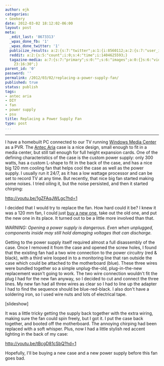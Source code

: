 ```yaml
---
author: ejk
categories:
- Geekery
date: 2012-03-02 18:12:02-06:00
layout: post
meta:
  _edit_last: '8673313'
  _wpas_done_fb: '1'
  _wpas_done_twitter: '1'
  publicize_results: a:2:{s:7:"twitter";a:1:{i:8560112;a:2:{s:7:"user_id";s:3:"ejk";s:7:"post_id";s:18:"175720171665764352";}}s:2:"fb";a:1:{i:722852376;a:2:{s:7:"user_id";s:9:"722852376";s:7:"post_id";s:17:"10150573956817377";}}}
  reddit: a:2:{s:5:"count";i:0;s:4:"time";i:1404625593;}
  tagazine-media: a:7:{s:7:"primary";s:0:"";s:6:"images";a:0:{}s:6:"videos";a:0:{}s:11:"image_count";s:1:"0";s:6:"author";s:7:"8673313";s:7:"blog_id";s:7:"8370333";s:9:"mod_stamp";s:19:"2012-03-02
    23:16:30";}
parent_id: '0'
password: ''
permalink: /2012/03/02/replacing-a-power-supply-fan/
published: true
status: publish
tags:
- antec aria
- DIY
- fan
- power supply
- psu
title: Replacing a Power Supply Fan
type: post
...
```

---

I have a homebuilt PC connected to our TV running [Windows Media Center](http://windows.microsoft.com/en-US/windows/products/windows-media-center "Windows Media Center") as a PVR. The [Antec Aria](http://www.silentpcreview.com/article146-page1.html) case is a nice design, small enough to fit in a media center, but still tall enough for full height expansion cards. One of the defining characteristics of the case is the custom power supply: only 300 watts, has a custom L-shape to fit in the back of the case, and has a nice big 120 mm cooling fan that helps cool the case as well as the power supply. I usually run it 24/7, as it has a low wattage processor and can be set to record TV at any time. But recently, that nice big fan started making some noises. I tried oiling it, but the noise persisted, and then it started chirping:

http://youtu.be/1gZFAqJWLgc?hd=1

I decided that I would try to replace the fan. How hard could it be? I knew it was a 120 mm fan, I could just [buy a new one](http://www.newegg.com/Product/Product.aspx?Item=N82E16835103091), take out the old one, and put the new one in its place. It turned out to be a little more involved than that.

*WARNING: Opening a power supply is dangerous. Even when unplugged, components inside may still hold damaging voltages that can discharge.*

Getting to the power supply itself required almost a full disassembly of the case. Once I removed it from the case and opened the screw holes, I found that the existing fan had a two wire connection to the power circuitry (red & black), with a third wire looped in to a monitoring line that ran outside the case which could be attached to the motherboard (blue). These three wires were bundled together so a simple unplug-the-old, plug-in-the-new replacement wasn't going to work. The two wire connection wouldn't fit the plug I had for the new fan anyway, so I decided to cut and connect the three lines. My new fan had all three wires as clear so I had to line up the adapter I had to find the sequence should be blue-red-black. I also don't have a soldering iron, so I used wire nuts and lots of electrical tape.

\[slideshow\]

It was a little tricky getting the supply back together with the extra wiring, making sure the fan could spin freely, but I got it. I put the case back together, and booted off the motherboard. The annoying chirping had been replaced with a soft whisper. Plus, now I had a little stylish red accent lighting in the back of my case:

http://youtu.be/tBcgD81cSbQ?hd=1

Hopefully, I'll be buying a new case and a new power supply before this fan goes bad.
